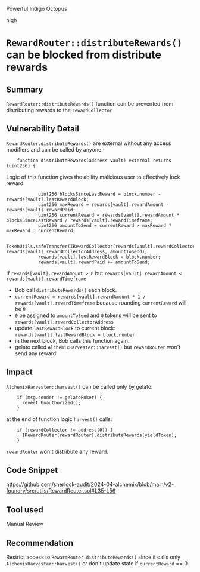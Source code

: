 Powerful Indigo Octopus

high

# `RewardRouter::distributeRewards()` can be blocked from distribute rewards

## Summary
`RewardRouter::distributeRewards()` function can be prevented from distributing rewards to the `rewardCollector`

## Vulnerability Detail
`RewardRouter.distributeRewards()` are external without any access modifiers and can be called by anyone.
```solidity
    function distributeRewards(address vault) external returns (uint256) {
```
Logic of this function gives the ability malicious user to effectively lock reward
```solidity
            uint256 blocksSinceLastReward = block.number - rewards[vault].lastRewardBlock;
            uint256 maxReward = rewards[vault].rewardAmount - rewards[vault].rewardPaid;
            uint256 currentReward = rewards[vault].rewardAmount * blocksSinceLastReward / rewards[vault].rewardTimeframe;
            uint256 amountToSend = currentReward > maxReward ? maxReward : currentReward;

            TokenUtils.safeTransfer(IRewardCollector(rewards[vault].rewardCollectorAddress).rewardToken(), rewards[vault].rewardCollectorAddress, amountToSend);
            rewards[vault].lastRewardBlock = block.number;
            rewards[vault].rewardPaid += amountToSend;
```

If `rewards[vault].rewardAmount > 0` but `rewards[vault].rewardAmount < rewards[vault].rewardTimeframe`

- Bob call `distributeRewards()` each block.
- `currentReward = rewards[vault].rewardAmount * 1 / rewards[vault].rewardTimeframe` because rounding `currentReward` will be `0`
- `0` be assigned to `amountToSend` and `0` tokens will be sent to `rewards[vault].rewardCollectorAddress`
- update `lastRewardBlock` to current block: `rewards[vault].lastRewardBlock = block.number`
- in the next block, Bob calls this function again.
- gelato called `AlchemixHarvester::harvest()` but `rewardRouter` won't send any reward.

## Impact
`AlchemixHarvester::harvest()` can be called only by gelato:
```solidity
    if (msg.sender != gelatoPoker) {
      revert Unauthorized();
    }
```
at the end of function logic `harvest()` calls:
```solidity
    if (rewardCollector != address(0)) {
      IRewardRouter(rewardRouter).distributeRewards(yieldToken);
    }
```
`rewardRouter` won't distribute any reward.

## Code Snippet
https://github.com/sherlock-audit/2024-04-alchemix/blob/main/v2-foundry/src/utils/RewardRouter.sol#L35-L56

## Tool used

Manual Review

## Recommendation
Restrict access to `RewardRouter.distributeRewards()` since it calls only `AlchemixHarvester::harvest()` or don't update state if `currentReward` == 0
